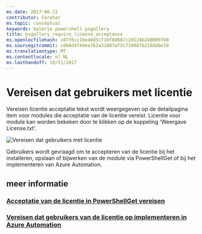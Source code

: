 ```yaml
---
ms.date: 2017-06-12
contributor: Farehar
ms.topic: conceptual
keywords: Galerie powershell psgallery
title: psgallery_require_license_acceptance
ms.openlocfilehash: c07f6cc16e40d5cf1bf8d687c2d124b248009760
ms.sourcegitcommit: cd66d4f49ea762a31887af2c72d087b219ddbe10
ms.translationtype: MT
ms.contentlocale: nl-NL
ms.lasthandoff: 10/11/2017
---
```

<a name="require-license-acceptance"></a>Vereisen dat gebruikers met licentie
===========================

Vereisen licentie acceptatie tekst wordt weergegeven op de detailpagina item voor modules die acceptatie van de licentie vereist. Licentie voor module kan worden bekeken door te klikken op de koppeling 'Weergave License.txt'.

![Vereisen dat gebruikers met licentie](Images/RequireLicenseAcceptance.png)

Gebruikers wordt gevraagd om te accepteren van de licentie bij het installeren, opslaan of bijwerken van de module via PowerShellGet of bij het implementeren van Azure Automation. 

## <a name="more-details"></a>meer informatie
### <a name="require-license-acceptance-in-powershellgetpsgetmodulerequirelicenseacceptancemd"></a>[Acceptatie van de licentie in PowerShellGet vereisen](../psget/module/RequireLicenseAcceptance.md)
### <a name="require-license-acceptance-on-deploy-to-azure-automationpsgallerydeploytoazureautomationrequirelicenseacceptancemd"></a>[Vereisen dat gebruikers van de licentie op implementeren in Azure Automation](psgallery_deploy_to_azure_automation_requireLicenseAcceptance.md)